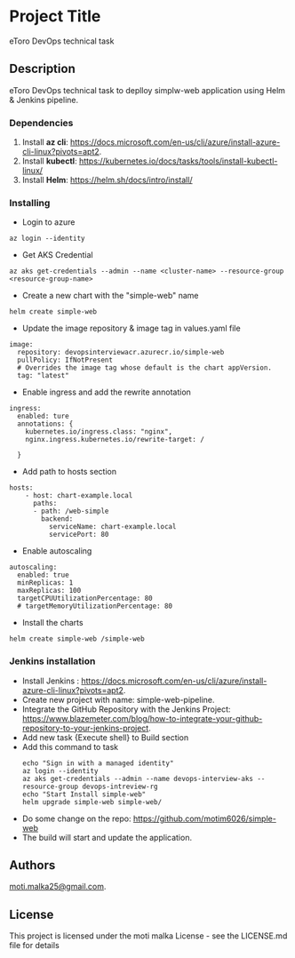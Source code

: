 # Project Title

eToro DevOps technical task

## Description
eToro DevOps technical task to deplloy simplw-web application using Helm & Jenkins pipeline.

### Dependencies
1. Install **az cli**:  https://docs.microsoft.com/en-us/cli/azure/install-azure-cli-linux?pivots=apt2.
2. Install **kubectl**:  https://kubernetes.io/docs/tasks/tools/install-kubectl-linux/
3. Install **Helm**:  https://helm.sh/docs/intro/install/

### Installing

* Login to azure
```
az login --identity
```

* Get AKS Credential
```
az aks get-credentials --admin --name <cluster-name> --resource-group <resource-group-name>
```
 
* Create a new chart with the "simple-web" name
``` 
helm create simple-web
```

* Update the image repository & image tag in values.yaml file
```
image:
  repository: devopsinterviewacr.azurecr.io/simple-web
  pullPolicy: IfNotPresent
  # Overrides the image tag whose default is the chart appVersion.
  tag: "latest"
```

* Enable ingress and add the rewrite annotation

```
ingress:
  enabled: ture
  annotations: {
    kubernetes.io/ingress.class: "nginx",
    nginx.ingress.kubernetes.io/rewrite-target: /
  
  }
```
* Add path to hosts section
  
```
hosts:
    - host: chart-example.local
      paths:
      - path: /web-simple
        backend:
          serviceName: chart-example.local
          servicePort: 80
```

* Enable autoscaling 

```
autoscaling:
  enabled: true
  minReplicas: 1
  maxReplicas: 100
  targetCPUUtilizationPercentage: 80
  # targetMemoryUtilizationPercentage: 80
```

* Install the charts
```
helm create simple-web /simple-web
```

### Jenkins installation
 - Install Jenkins : https://docs.microsoft.com/en-us/cli/azure/install-azure-cli-linux?pivots=apt2.
 - Create new project with name: simple-web-pipeline.
 - Integrate the GitHub Repository with the Jenkins Project: https://www.blazemeter.com/blog/how-to-integrate-your-github-repository-to-your-jenkins-project.
- Add new task {Execute shell} to Build section
- Add this command to task
  ```
  echo "Sign in with a managed identity"
  az login --identity
  az aks get-credentials --admin --name devops-interview-aks --resource-group devops-intreview-rg
  echo "Start Install simple-web"
  helm upgrade simple-web simple-web/
  ```
* Do some change on the repo: https://github.com/motim6026/simple-web
* The build will start and update the application.

## Authors
moti.malka25@gmail.com.

## License

This project is licensed under the moti malka License - see the LICENSE.md file for details
